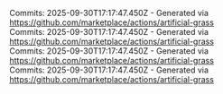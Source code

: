 Commits: 2025-09-30T17:17:47.450Z - Generated via https://github.com/marketplace/actions/artificial-grass
<br>
Commits: 2025-09-30T17:17:47.450Z - Generated via https://github.com/marketplace/actions/artificial-grass
<br>
Commits: 2025-09-30T17:17:47.450Z - Generated via https://github.com/marketplace/actions/artificial-grass
<br>
Commits: 2025-09-30T17:17:47.450Z - Generated via https://github.com/marketplace/actions/artificial-grass
<br>
